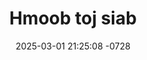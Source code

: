 ---
layout: movie-video-data
date: 2025-03-01 21:25:08 -0728
categories: movie

# Site Attributes
title: "Hmoob toj siab"
permalink: "/movie/Hmoob_toj_siab"

# Movie Attributes
synopsis: ""
producer: "SY Production"
director: "Kuab Zeej Yaj"
writer: ""
video_link: ""
genre: "Comedy"
year: "2009"
release_type: "DVD"
storage: "Center for Hmong Studies"
thumbnail: "/assets/images/movie_thumbnails/Hmoob toj siab.jpeg"
publishing_company: "SY Production"

# Sequels + Parts
base_movie: ""
total_parts: 0
sequel: ""

# Movie Cast
cast:
- name: "Paj Qabzib"
- name: "Vaj Xob (Tub me)"
- name: "Tsab Lauj"
- name: "Maiv Vaj Yaj"
- name: "Hawj Laj"
- name: "Vaj Suav"
---